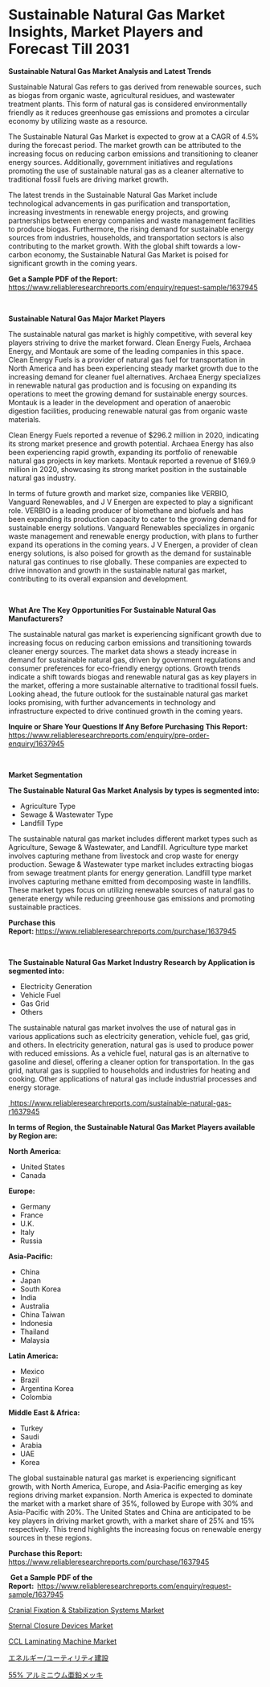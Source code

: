 <p><h1>Sustainable Natural Gas Market Insights, Market Players and Forecast Till 2031</h1></p><p><strong>Sustainable Natural Gas Market Analysis and Latest Trends</strong></p>
<p><p>Sustainable Natural Gas refers to gas derived from renewable sources, such as biogas from organic waste, agricultural residues, and wastewater treatment plants. This form of natural gas is considered environmentally friendly as it reduces greenhouse gas emissions and promotes a circular economy by utilizing waste as a resource.</p><p>The Sustainable Natural Gas Market is expected to grow at a CAGR of 4.5% during the forecast period. The market growth can be attributed to the increasing focus on reducing carbon emissions and transitioning to cleaner energy sources. Additionally, government initiatives and regulations promoting the use of sustainable natural gas as a cleaner alternative to traditional fossil fuels are driving market growth.</p><p>The latest trends in the Sustainable Natural Gas Market include technological advancements in gas purification and transportation, increasing investments in renewable energy projects, and growing partnerships between energy companies and waste management facilities to produce biogas. Furthermore, the rising demand for sustainable energy sources from industries, households, and transportation sectors is also contributing to the market growth. With the global shift towards a low-carbon economy, the Sustainable Natural Gas Market is poised for significant growth in the coming years.</p></p>
<p><strong>Get a Sample PDF of the Report:&nbsp;</strong> <a href="https://www.reliableresearchreports.com/enquiry/request-sample/1637945">https://www.reliableresearchreports.com/enquiry/request-sample/1637945</a></p>
<p>&nbsp;</p>
<p><strong>Sustainable Natural Gas Major Market Players</strong></p>
<p><p>The sustainable natural gas market is highly competitive, with several key players striving to drive the market forward. Clean Energy Fuels, Archaea Energy, and Montauk are some of the leading companies in this space. Clean Energy Fuels is a provider of natural gas fuel for transportation in North America and has been experiencing steady market growth due to the increasing demand for cleaner fuel alternatives. Archaea Energy specializes in renewable natural gas production and is focusing on expanding its operations to meet the growing demand for sustainable energy sources. Montauk is a leader in the development and operation of anaerobic digestion facilities, producing renewable natural gas from organic waste materials.</p><p>Clean Energy Fuels reported a revenue of $296.2 million in 2020, indicating its strong market presence and growth potential. Archaea Energy has also been experiencing rapid growth, expanding its portfolio of renewable natural gas projects in key markets. Montauk reported a revenue of $169.9 million in 2020, showcasing its strong market position in the sustainable natural gas industry.</p><p>In terms of future growth and market size, companies like VERBIO, Vanguard Renewables, and J V Energen are expected to play a significant role. VERBIO is a leading producer of biomethane and biofuels and has been expanding its production capacity to cater to the growing demand for sustainable energy solutions. Vanguard Renewables specializes in organic waste management and renewable energy production, with plans to further expand its operations in the coming years. J V Energen, a provider of clean energy solutions, is also poised for growth as the demand for sustainable natural gas continues to rise globally. These companies are expected to drive innovation and growth in the sustainable natural gas market, contributing to its overall expansion and development.</p></p>
<p>&nbsp;</p>
<p><strong>What Are The Key Opportunities For Sustainable Natural Gas Manufacturers?</strong></p>
<p><p>The sustainable natural gas market is experiencing significant growth due to increasing focus on reducing carbon emissions and transitioning towards cleaner energy sources. The market data shows a steady increase in demand for sustainable natural gas, driven by government regulations and consumer preferences for eco-friendly energy options. Growth trends indicate a shift towards biogas and renewable natural gas as key players in the market, offering a more sustainable alternative to traditional fossil fuels. Looking ahead, the future outlook for the sustainable natural gas market looks promising, with further advancements in technology and infrastructure expected to drive continued growth in the coming years.</p></p>
<p><strong>Inquire or Share Your Questions If Any Before Purchasing This Report:</strong> <a href="https://www.reliableresearchreports.com/enquiry/pre-order-enquiry/1637945">https://www.reliableresearchreports.com/enquiry/pre-order-enquiry/1637945</a></p>
<p>&nbsp;</p>
<p><strong>Market Segmentation</strong></p>
<p><strong>The Sustainable Natural Gas Market Analysis by types is segmented into:</strong></p>
<p><ul><li>Agriculture Type</li><li>Sewage & Wastewater Type</li><li>Landfill Type</li></ul></p>
<p><p>The sustainable natural gas market includes different market types such as Agriculture, Sewage & Wastewater, and Landfill. Agriculture type market involves capturing methane from livestock and crop waste for energy production. Sewage & Wastewater type market includes extracting biogas from sewage treatment plants for energy generation. Landfill type market involves capturing methane emitted from decomposing waste in landfills. These market types focus on utilizing renewable sources of natural gas to generate energy while reducing greenhouse gas emissions and promoting sustainable practices.</p></p>
<p><strong>Purchase this Report:&nbsp;</strong><a href="https://www.reliableresearchreports.com/purchase/1637945">https://www.reliableresearchreports.com/purchase/1637945</a></p>
<p>&nbsp;</p>
<p><strong>The Sustainable Natural Gas Market Industry Research by Application is segmented into:</strong></p>
<p><ul><li>Electricity Generation</li><li>Vehicle Fuel</li><li>Gas Grid</li><li>Others</li></ul></p>
<p><p>The sustainable natural gas market involves the use of natural gas in various applications such as electricity generation, vehicle fuel, gas grid, and others. In electricity generation, natural gas is used to produce power with reduced emissions. As a vehicle fuel, natural gas is an alternative to gasoline and diesel, offering a cleaner option for transportation. In the gas grid, natural gas is supplied to households and industries for heating and cooking. Other applications of natural gas include industrial processes and energy storage.</p></p>
<p><a href="https://www.reliableresearchreports.com/sustainable-natural-gas-r1637945">&nbsp;https://www.reliableresearchreports.com/sustainable-natural-gas-r1637945</a></p>
<p><strong>In terms of Region, the Sustainable Natural Gas Market Players available by Region are:</strong></p>
<p>
    <p> <strong> North America: </strong>
        <ul>
            <li>United States</li>
            <li>Canada</li>
        </ul>
        </p> 
    <p> <strong> Europe: </strong>
        <ul>
            <li>Germany</li>
            <li>France</li>
            <li>U.K.</li>
            <li>Italy</li>
            <li>Russia</li>
        </ul>
        </p> 
    <p> <strong> Asia-Pacific: </strong>
        <ul>
            <li>China</li>
            <li>Japan</li>
            <li>South Korea</li>
            <li>India</li>
            <li>Australia</li>
            <li>China Taiwan</li>
            <li>Indonesia</li>
            <li>Thailand</li>
            <li>Malaysia</li>
        </ul>
        </p> 
    <p> <strong> Latin America: </strong>
        <ul>
            <li>Mexico</li>
            <li>Brazil</li>
            <li>Argentina Korea</li>
            <li>Colombia</li>
        </ul>
        </p> 
    <p> <strong> Middle East & Africa: </strong>
        <ul>
            <li>Turkey</li>
            <li>Saudi</li>
            <li>Arabia</li>
            <li>UAE</li>
            <li>Korea</li>
        </ul>
    </p>
    </p>
<p><p>The global sustainable natural gas market is experiencing significant growth, with North America, Europe, and Asia-Pacific emerging as key regions driving market expansion. North America is expected to dominate the market with a market share of 35%, followed by Europe with 30% and Asia-Pacific with 20%. The United States and China are anticipated to be key players in driving market growth, with a market share of 25% and 15% respectively. This trend highlights the increasing focus on renewable energy sources in these regions.</p></p>
<p><strong>Purchase this Report: </strong><a href="https://www.reliableresearchreports.com/purchase/1637945">https://www.reliableresearchreports.com/purchase/1637945</a></p>
<p>&nbsp;<strong>Get a Sample PDF of the Report:&nbsp;&nbsp;</strong><a href="https://www.reliableresearchreports.com/enquiry/request-sample/1637945">https://www.reliableresearchreports.com/enquiry/request-sample/1637945</a></p>
<p><strong></strong></p>
<p><p><a href="https://github.com/RoccoManning/Market-Research-Report-List-5/blob/main/cranial-fixation-stabilization-systems-market.md">Cranial Fixation & Stabilization Systems Market</a></p><p><a href="https://github.com/mateobossinovero/Market-Research-Report-List-1/blob/main/sternal-closure-devices-market.md">Sternal Closure Devices Market</a></p><p><a href="https://issuu.com/reportprime-2/docs/ccl-laminating-machine-market-size-2030.pptx">CCL Laminating Machine Market</a></p><p><a href="https://github.com/avwofrml53535/Market-Research-Report-List-3/blob/main/3208754173878.md">エネルギー/ユーティリティ建設</a></p><p><a href="https://github.com/vtbvgl20191192/Market-Research-Report-List-3/blob/main/3628774173879.md">55% アルミニウム亜鉛メッキ</a></p></p>